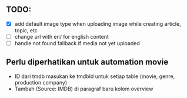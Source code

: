 ## TODO: 
- [x] add default image type when uploading image while creating article, topic, etc
- [ ] change url with en/ for english content
- [ ] handle not found fallback if media not yet uploaded

## Perlu diperhatikan untuk automation movie
- ID dari tmdb masukan ke tmdbId untuk setiap table (movie, genre, production company)
- Tambah (Source: IMDB) di paragraf baru kolom overview
